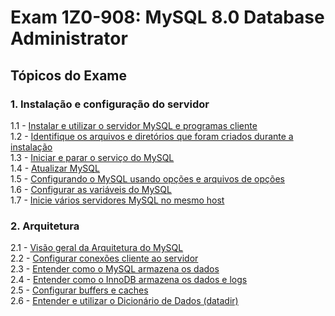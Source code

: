 # Exam 1Z0-908: MySQL 8.0 Database Administrator

## Tópicos do Exame

### 1. Instalação e configuração do servidor

1.1 - [Instalar e utilizar o servidor MySQL e programas cliente](/install-and-use-the-mysql-server-and-client-programs.md)
<br/>
1.2 - [Identifique os arquivos e diretórios que foram criados durante a instalação](/identify-the-files-and-folders-created-during-installation.md)
<br/>
1.3 - [Iniciar e parar o serviço do MySQL](/start-and-stop-mysql.md)
<br/>
1.4 - [Atualizar MySQL](/upgrade-mysql.md)
<br/>
1.5 - [Configurando o MySQL usando opções e arquivos de opções](/configure-mysql-by-using-options-and-option-files.md)
<br/>
1.6 - [Configurar as variáveis do MySQL](/configure-mysql-variables.md)
<br/>
1.7 - [Inicie vários servidores MySQL no mesmo host](/launch-multiple-mysql-servers-on-the-same-host.md)

### 2. Arquitetura

2.1 - [Visão geral da Arquitetura do MySQL](/mysql-architecture.md)
<br/>
2.2 - [Configurar conexões cliente ao servidor](/configure-client-connections-to-the-server.md)
<br/>
2.3 - [Entender como o MySQL armazena os dados](/understand-how-mysql-stores-data.md)
<br/>
2.4 - [Entender como o InnoDB armazena os dados e logs](/understand-how-innodb-stores-data-and-logs.md)
<br/>
2.5 - [Configurar buffers e caches](/configure-buffers-and-caches.md)
<br/>
2.6 - [Entender e utilizar o Dicionário de Dados (datadir)](/understand-and-use-the-data-dictionary.md)
